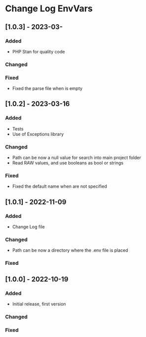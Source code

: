 # Change Log EnvVars


## [1.0.3] - 2023-03-

### Added

- PHP Stan for quality code

### Changed

### Fixed

- Fixed the parse file when is empty


## [1.0.2] - 2023-03-16

### Added

- Tests
- Use of Exceptions library

### Changed

- Path can be now a null value for search into main project folder
- Read RAW values, and use booleans as bool or strings

### Fixed

- Fixed the default name when are not specified


## [1.0.1] - 2022-11-09

### Added

- Change Log file

### Changed

- Path can be now a directory where the .env file is placed

### Fixed


## [1.0.0] - 2022-10-19

### Added

- Initial release, first version

### Changed

### Fixed
